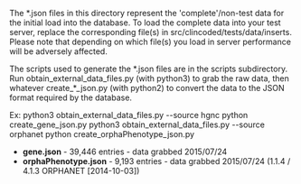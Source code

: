 The \*.json files in this directory represent the 'complete'/non-test data for the initial load into the database. To load the complete data into your test server, replace the corresponding file(s) in src/clincoded/tests/data/inserts. Please note that depending on which file(s) you load in server performance will be adversely affected.

The scripts used to generate the \*.json files are in the scripts subdirectory. Run obtain\_external\_data\_files.py (with python3) to grab the raw data, then whatever create\_\*\_json.py (with python2) to convert the data to the JSON format required by the database.

Ex:
python3 obtain\_external\_data\_files.py --source hgnc
python create\_gene\_json.py
python3 obtain\_external\_data\_files.py --source orphanet
python create\_orphaPhenotype\_json.py

- **gene.json** - 39,446 entries - data grabbed 2015/07/24
- **orphaPhenotype.json** - 9,193 entries - data grabbed 2015/07/24 (1.1.4 / 4.1.3 ORPHANET [2014-10-03])
